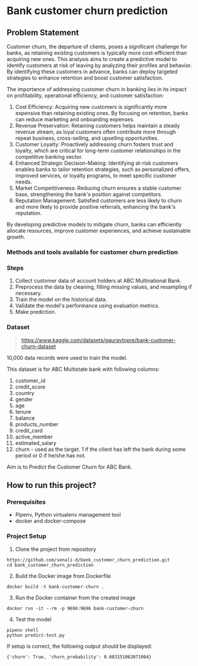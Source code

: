 # Bank customer churn prediction

## Problem Statement

Customer churn, the departure of clients, poses a significant challenge for banks, as retaining existing customers is typically more cost-efficient than acquiring new ones. This analysis aims to create a predictive model to identify customers at risk of leaving by analyzing their profiles and behavior. By identifying these customers in advance, banks can deploy targeted strategies to enhance retention and boost customer satisfaction.

The importance of addressing customer churn in banking lies in its impact on profitability, operational efficiency, and customer satisfaction:

1. Cost Efficiency: Acquiring new customers is significantly more expensive than retaining existing ones. By focusing on retention, banks can reduce marketing and onboarding expenses.
2. Revenue Preservation: Retaining customers helps maintain a steady revenue stream, as loyal customers often contribute more through repeat business, cross-selling, and upselling opportunities.
3. Customer Loyalty: Proactively addressing churn fosters trust and loyalty, which are critical for long-term customer relationships in the competitive banking sector.
4. Enhanced Strategic Decision-Making: Identifying at-risk customers enables banks to tailor retention strategies, such as personalized offers, improved services, or loyalty programs, to meet specific customer needs.
5. Market Competitiveness: Reducing churn ensures a stable customer base, strengthening the bank's position against competitors.
6. Reputation Management: Satisfied customers are less likely to churn and more likely to provide positive referrals, enhancing the bank's reputation.

By developing predictive models to mitigate churn, banks can efficiently allocate resources, improve customer experiences, and achieve sustainable growth.

### Methods and tools available for customer churn prediction

### Steps
1. Collect customer data of account holders at ABC Multinational Bank.
2. Preprocess the data by cleaning, filling missing values, and resampling if necessary.
3. Train the model on the historical data.
5. Validate the model's performance using evaluation metrics.
6. Make prediction.

### Dataset

> https://www.kaggle.com/datasets/gauravtopre/bank-customer-churn-dataset

10,000 data records were used to train the model.

This dataset is for ABC Multistate bank with following columns:

1. customer_id
2. credit_score
3. country
4. gender
5. age
6. tenure
7. balance
8. products_number
9. credit_card
10. active_member
11. estimated_salary
12. churn - used as the target. 1 if the client has left the bank during some period or 0 if he/she has not.

Aim is to Predict the Customer Churn for ABC Bank.

## How to run this project?

### Prerequisites

- Pipenv, Python virtualenv management tool
- docker and docker-compose

### Project Setup

1. Clone the project from repository

``` 
https://github.com/senali-d/bank_customer_churn_prediction.git
cd bank_customer_churn_prediction
```

2. Build the Docker image from Dockerfile

```
docker build -t bank-customer-churn .
```

3. Run the Docker container from the created image

```
docker run -it --rm -p 9696:9696 bank-customer-churn
```

4. Test the model

```
pipenv shell
python predict-test.py 
```

If setup is correct, the following output should be displayed:

```
{'churn': True, 'churn_probability': 0.683151062071004}
```

